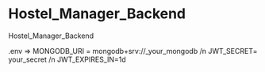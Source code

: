 # Hostel_Manager_Backend
 Hostel_Manager_Backend

.env => MONGODB_URI = mongodb+srv://_your_mongodb /n
        JWT_SECRET= your_secret /n
        JWT_EXPIRES_IN=1d
